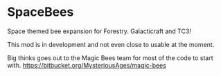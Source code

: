 # SpaceBees
Space themed bee expansion for Forestry. Galacticraft and TC3!

This mod is in development and not even close to usable at the moment.

Big thinks goes out to the  Magic Bees team for most of the code to start with.
https://bitbucket.org/MysteriousAges/magic-bees
